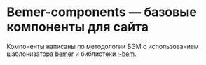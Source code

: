 # Bemer-components — базовые компоненты для сайта

Компоненты написаны по методологии БЭМ с использованием шаблонизатора [bemer](https://github.com/tenorok/bemer) и библиотеки [i-bem](http://tenorok.github.io/get-i-bem/).
